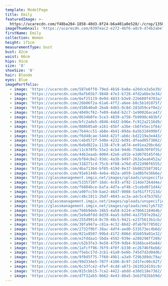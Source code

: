 ```yaml
---
template: ModelPage
title: Emily
featuredImage: >-
  https://ucarecdn.com/f48ba204-1858-40d3-8f24-b6a401a0e528/-/crop/1350x568/0,90/-/preview/
imageThumbnail: 'https://ucarecdn.com/0397eac2-e272-4bf6-a8c9-d74b2abe7a41/'
firstName: Emily
collection: Women
height: 171cm
measurementType: bust
bust: 82cm
waist: 66cm
hips: 91cm
size: '8'
shoeSize: '8'
hair: Blonde
eyes: Blue
imagePortfolio:
  - image: 'https://ucarecdn.com/587e6ff0-79ed-4b16-ba0a-a26dce3a5e39/'
  - image: 'https://ucarecdn.com/0afb65b7-9848-47e3-b728-4fd2a6be3e34/'
  - image: 'https://ucarecdn.com/6ef25119-0e9d-4833-b3e9-22b608f4703a/'
  - image: 'https://ucarecdn.com/26b06f2a-61a6-4ff2-a6ee-b8c5b1d1075f/'
  - image: 'https://ucarecdn.com/d10b40a0-2ba8-4465-9c8d-283d59cef0e2/'
  - image: 'https://ucarecdn.com/4049cf62-fe09-4a6d-b2c7-1e90026aca47/'
  - image: 'https://ucarecdn.com/0b34b0fe-5ce3-4839-a750-fb9090c403bf/'
  - image: 'https://ucarecdn.com/bfc2ade5-d846-44d2-b96e-fc912a2116d9/'
  - image: 'https://ucarecdn.com/088b05a0-a161-45bf-a3be-cb6fe5ec1f64/'
  - image: 'https://ucarecdn.com/7b44cc51-ab8e-4b41-89da-6a5b310499bf/'
  - image: 'https://ucarecdn.com/f6d48cae-544d-421f-ab6c-bd2219a3e443/'
  - image: 'https://ucarecdn.com/cebd572f-540e-4232-bd91-dfead0573862/'
  - image: 'https://ucarecdn.com/6ebd022a-1138-47c9-a674-ee91ea29bc6d/'
  - image: 'https://ucarecdn.com/11c870fb-55e2-4cb4-94d6-758d670f0f55/'
  - image: 'https://ucarecdn.com/44b2eaab-8004-42e6-a91b-e3d070145f46/'
  - image: 'https://ucarecdn.com/bf84c8e2-93dc-4a3b-9497-263a5ea6452a/'
  - image: 'https://ucarecdn.com/318271c4-75cb-4f88-a76d-d522d90f6555/'
  - image: 'https://ucarecdn.com/4ba71364-bf05-419d-8e37-bb082558f301/'
  - image: 'https://ucarecdn.com/91e6144b-4eba-4b2a-a059-1ad8bfe36b6e/'
  - image: 'https://glassmanagement.imgix.net/images/uploads/unspecified-2.jpeg'
  - image: 'https://ucarecdn.com/5335710f-16dc-4c03-af92-114de7264d4e/'
  - image: 'https://ucarecdn.com/f6804bce-bafa-4d7a-af48-c5cebd071d44/'
  - image: 'https://ucarecdn.com/a90fcc59-bae2-46d7-9008-5af61f7f213d/'
  - image: 'https://ucarecdn.com/c48c1911-2bd7-4043-ac3a-adc5c47b3765/'
  - image: 'https://glassmanagement.imgix.net/images/uploads/unspecified-11.jpeg'
  - image: 'https://glassmanagement.imgix.net/images/uploads/emily673254bannerr.jpeg'
  - image: 'https://ucarecdn.com/766b9deb-16b5-4a58-b224-e7866118464b/'
  - image: 'https://ucarecdn.com/5e9a0fdd-8d39-4aa5-bd9d-4a37597e20a2/'
  - image: 'https://ucarecdn.com/255d9914-0c70-48c5-9421-e2375613b1cb/'
  - image: 'https://ucarecdn.com/30fa947a-c81a-4c32-86d2-dfabf6778502/'
  - image: 'https://ucarecdn.com/2732f9bf-38ac-4df4-aed0-533573ec4b6d/'
  - image: 'https://ucarecdn.com/021e8507-99bd-41f2-806d-45b859a01e32/'
  - image: 'https://ucarecdn.com/e2fddaa1-5bda-4592-939e-a280298ff289/'
  - image: 'https://ucarecdn.com/cb2b3fe3-9e58-4759-9db4-9166bce45e84/'
  - image: 'https://ucarecdn.com/1afcff96-76f9-4f0f-b330-ec26746f6eb8/'
  - image: 'https://ucarecdn.com/f5ebc17d-2cb1-41a9-be6b-745d7d2d04d6/'
  - image: 'https://ucarecdn.com/9f0d5f75-7f60-49b1-a3a9-f29b389dc79a/'
  - image: 'https://ucarecdn.com/99d334e5-707f-4106-8c97-2d1fec00c82f/'
  - image: 'https://ucarecdn.com/6c33fce2-4fef-4cdd-a873-261952d191c9/'
  - image: 'https://ucarecdn.com/815cbb15-7ca2-4422-abdd-e30d118e7362/'
  - image: 'https://ucarecdn.com/d7f32ab5-0662-4e43-88a5-3eb3f82bb59d/'
---
```


